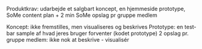 Produktkrav: udarbejde et salgbart koncept, en hjemmeside prototype, SoMe content plan + 2 min SoMe opslag pr gruppe medlem

Koncept: ikke fremstilles, men visualiseres og beskrives
Prototype: en test-bar sample af hvad jeres bruger forventer (kodet prototype)
2 opslag pr. gruppe medlem: ikke nok at beskrive - visualisér
